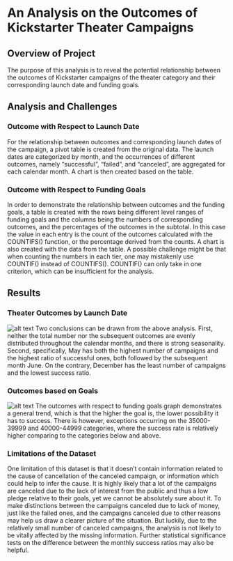 # An Analysis on the Outcomes of Kickstarter Theater Campaigns
## Overview of Project
The purpose of this analysis is to reveal the potential relationship between the outcomes of Kickstarter campaigns of the theater category and their corresponding launch date and funding goals. 
## Analysis and Challenges
### Outcome with Respect to Launch Date
For the relationship between outcomes and corresponding launch dates of the campaign, a pivot table is created from the original data. The launch dates are categorized by month, and the occurrences of different outcomes, namely “successful”, “failed”, and “canceled”, are aggregated for each calendar month. A chart is then created based on the table.
### Outcome with Respect to Funding Goals
In order to demonstrate the relationship between outcomes and the funding goals, a table is created with the rows being different level ranges of funding goals and the columns being the numbers of corresponding outcomes, and the percentages of the outcomes in the subtotal. In this case the value in each entry is the count of the outcomes calculated with the COUNTIFS() function, or the percentage derived from the counts. A chart is also created with the data from the table. A possible challenge might be that when counting the numbers in each tier, one may mistakenly use COUNTIF() instead of COUNTIFS(). COUNTIF() can only take in one criterion, which can be insufficient for the analysis. 
## Results
### Theater Outcomes by Launch Date
![alt text](https://github.com/gabac1/kickstarter-analysis/blob/main/Theater_Outcomes_vs_Launch.png)
Two conclusions can be drawn from the above analysis. First, neither the total number nor the subsequent outcomes are evenly distributed throughout the calendar months, and there is strong seasonality. Second, specifically, May has both the highest number of campaigns and the highest ratio of successful ones, both followed by the subsequent month June. On the contrary, December has the least number of campaigns and the lowest success ratio.
### Outcomes based on Goals
![alt text](https://github.com/gabac1/kickstarter-analysis/blob/main/Outcomes_vs_Goals.png)
The outcomes with respect to funding goals graph demonstrates a general trend, which is that the higher the goal is, the lower possibility it has to success. There is however, exceptions occurring on the 35000-39999 and 40000-44999 categories, where the success rate is relatively higher comparing to the categories below and above. 
### Limitations of the Dataset
One limitation of this dataset is that it doesn’t contain information related to the cause of cancellation of the canceled campaign, or information which could help to infer the cause. It is highly likely that a lot of the campaigns are canceled due to the lack of interest from the public and thus a low pledge relative to their goals, yet we cannot be absolutely sure about it. To make distinctions between the campaigns canceled due to lack of money, just like the failed ones, and the campaigns canceled due to other reasons may help us draw a clearer picture of the situation. But luckily, due to the relatively small number of canceled campaigns, the analysis is not likely to be vitally affected by the missing information.
Further statistical significance tests on the difference between the monthly success ratios may also be helpful. 
